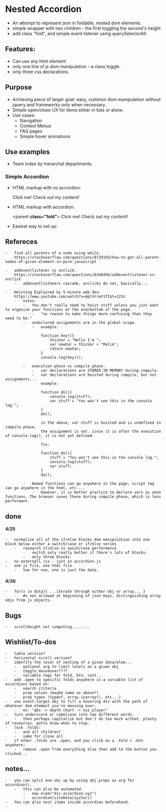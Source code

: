 # Nested Accordion

-	An attempt to represent json in foldable, nested dom elements.
-	simple wrapper with two children - the first toggling the second's height
-	add class "fold", and simple event listener using querySelectorAll.

## Features:

-	Can use any html element
-	only one line of js dom manipulation - a class toggle.
-	only three css declarations.

## Purpose

-	Achieving piece of larger goal: easy, common dom manipulation without jquery and frameworks only when necessary.
-	Simple open/close UX for items either in lists or alone.
-	Use cases:
	-	Navigation
	-	Context Menus
	-	FAQ pages
	-	Simple hover animations

## Use examples

-	Team Index by hierarchal departments.

### Simple Accordion

- HTML markup with no accordion:

	<parent>
		<first>Click me!</first>
		<second>
			Check out my content!
		</second>
	</parent>

- HTML markup with accordion:

	<parent **class="fold"**>
		<first>Click me!</first>
		<second>
			Check out my content!
		</second>
	</parent>

- Easiest way to set up:

	<script></script>
	<parent></parent>
	<script>
		let data = async () => {
			// await http call for data, etc
			return data
		}
		let elem = document.querySelector("parent");
		accordion(data, elem);
	</script>

## Refereces

	-	find all parents of a node using while.
		https://stackoverflow.com/questions/8729193/how-to-get-all-parent-nodes-of-given-element-in-pure-javascript

	-	addeventlistener vs onclick:
		https://stackoverflow.com/questions/6348494/addeventlistener-vs-onclick
		-	addeventlisteners cascade, onclicks do not, basically...

	-	Hoisting Explained by 5-minute web dev:
		https://www.youtube.com/watch?v=AplVrrwY1TI&t=123s
		-	notes:
			-	You don't really need to hoist stuff unless you just want to organize your functions at the end/bottom of the page. 
				-	"no reason to make things more confusing than they need to be."
			-	undeclared assignments are in the global scope.
				-	example:

					function hey(){
						thisVar = "Hello I'm ";
						var newVar = thisVar + "Malik";
						return newVar;
					}
					console.log(hey());

			-	execution phase vs compile phase.
				-	var declarations are STORED IN MEMORY during compile.
				-	var declarations are hoisted during compile, but not assignments...
					example:

					function do(){
						console.log(stuff);
						var stuff = "You won't see this in the console log.";
					}
					do();

					in the above, var stuff is hoisted and is undefined in compile phase.
					the assignment is not. since it is after the execution of console.log(), it is not yet defined.

					fix:

					function do(){
						stuff = "You won't see this in the console log.";
						console.log(stuff);
						var stuff;
					}
					do();

			-	Named functions can go anywhere in the page, script tag can go anywhere in the html, etc....
				-	However, it is better practice to declare vars as anon functions. The browser saves these during compile phase, which is less performant.

## done

#### 4/25

	-	normalize all of the if/else blocks dom manipulation into one block below either a switch/case or if/else series
		-	research if/else vs swich/case performance
			-	switch only really better if there's lots of blocks.
			-	only three blocks.
	-	no externall css - just in accordion.js
	-	one js file, one html file
		-	two for now, one is just the data.

#### 4/30

	-	for(x in data){ ...iterate through either obj or array... }
		-	#s not allowed at beginning of json keys, distinguishing array objs from js objects.

## Bugs

	-	scrollHeight not computing........



## Wishlist/To-dos

	-	table version?
	-	horizontal scroll version?
	-	idenfify the level of nesting of a given data/elem...
		-	optional arg to limit levels on a given obj
		-	toggle mouseover????
		-	variable tags for fold, btn, cont...
	-	add .open to specific folds anywhere in a variable list of accordions based on:
		-	search criteria
		-	prop values (maybe same as above?)
		-	prop types (typeof, array.isarray(), etc...)
	-	use event.target obj to fill a hovering div with the path of whatever dom element you're mousing over.
		-	ex: "qbs -> depth_chart -> xyz_player"
	-	turn underscore or camelcase into two different words.
		-	then perhaps capitalize but don't do too much w/that. plenty of resources. gotta know when to stop.
	-	lock .folds:
		-	and all children?
		-	same for close all
	-	if other .folds are .open, and you click on a .fold > .btn anywhere:
		-	remove .open from everything else then add to the button you clicked...

## notes...

	-	you can split one obj up by using obj.props as arg for accordion().
		-	this can also be automated.
			-	new elem("div.accordion.xyz")
			-	accordion(siteData[xyzVar])
	-	You can also nest items inside accordion beforehand.
	-	